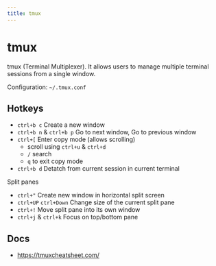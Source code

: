 ```yaml
---
title: tmux
---
```


# tmux
tmux (Terminal Multiplexer). It allows users to manage multiple terminal sessions from a single window.

Configuration: `~/.tmux.conf`

## Hotkeys
* `ctrl+b c` Create a new window
* `ctrl+b n` & `ctrl+b p` Go to next window, Go to previous window
* `ctrl+[` Enter copy mode (allows scrolling)
    * scroll using `ctrl+u` & `ctrl+d`
    * `/` search
    * `q` to exit copy mode
* `ctrl+b d` Detatch from current session in current terminal

Split panes
* `ctrl+"` Create new window in horizontal split screen
* `ctrl+UP` `ctrl+Down` Change size of the current split pane
* `ctrl+!` Move split pane into its own window 
* `ctrl+j` & `ctrl+k` Focus on top/bottom pane

## Docs
* https://tmuxcheatsheet.com/